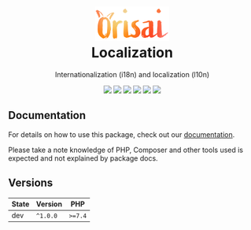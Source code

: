 <h1 align="center">
	<img src="https://github.com/orisai/.github/blob/main/images/repo_title.png" alt="Orisai"/>
	<br/>
	Localization
</h1>

<p align="center">
    Internationalization (i18n) and localization (l10n)
</p>

<p align=center>
  <a href="https://github.com/orisai/localization/actions?query=workflow%3Aci"><img src="https://github.com/orisai/localization/workflows/ci/badge.svg"></a>
  <a href="https://coveralls.io/r/orisai/localization"><img src="https://badgen.net/coveralls/c/github/orisai/localization/v1.x?cache=300"></a>
  <a href="https://dashboard.stryker-mutator.io/reports/github.com/orisai/localization/v1.x"><img src="https://badge.stryker-mutator.io/github.com/orisai/localization/v1.x"></a>
  <a href="https://packagist.org/packages/orisai/localization"><img src="https://badgen.net/packagist/dt/orisai/localization?cache=3600"></a>
  <a href="https://packagist.org/packages/orisai/localization"><img src="https://badgen.net/packagist/v/orisai/localization?cache=3600"></a>
  <a href="https://choosealicense.com/licenses/mpl-2.0/"><img src="https://badgen.net/badge/license/MPL-2.0/blue?cache=3600"></a>
<p>

## Documentation

For details on how to use this package, check out our [documentation](docs/README.md).

Please take a note knowledge of PHP, Composer and other tools used is expected and not explained by package docs.

## Versions

| State  | Version      | PHP     |
|--------|--------------|---------|
| dev    | `^1.0.0`     | `>=7.4` |
